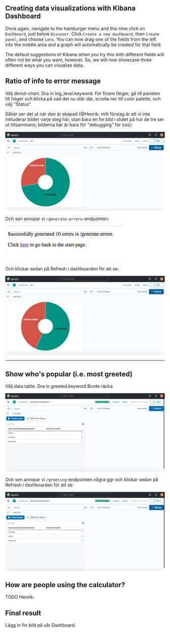 <p></p>

## Creating data visualizations with Kibana Dashboard

Once again, navigate to the hamburger menu and this time click on `Dashboard`, just below `Discover`. Click `Create a new dashboard`, then `Create panel`, and choose `Lens`. You can now drag one of the fields from the left into the middle area and a graph will automatically be created for that field.

The default suggestions of Kibana when you try this with different fields will often not be what you want, however. So, we will now showcase three different ways you can visualize data.

## Ratio of info to error message

Välj donut-chart.
Dra in log_level.keyword.
För finare färger, gå till panelen till höger och klicka på vad det nu står där, scrolla ner till color palette, och välj "Status"

Såhär ser det ut när den är skapad (@Henrik: mitt förslag är att vi inte inkluderar bilder varje steg här, utan bara en fin bild i slutet på hur de tre ser ut tillsammans; bilderna här är bara för "debugging" för oss):

![Errors-before](./assets/errors-before.png)

Och sen anropar vi `/generate-errors`-endpointen:

![Errors-generated](./assets/errors-generated.png)

Och klickar sedan på Refresh i dashboarden för att se:

![Errors-after](./assets/errors-after.png)

<hr>

## Show who's popular (i.e. most greeted)

Välj data table.
Dra in greeted.keyword
Borde räcka

![Names-before](./assets/names-before.png)

Och sen anropar vi `/greeting`-endpointen några ggr och klickar sedan på Refresh i dashboarden för att se:

![Names-after](./assets/names-after.png)

## How are people using the calculator?

TODO Henrik.

## Final result

Lägg in fin bild på vår Dashboard.